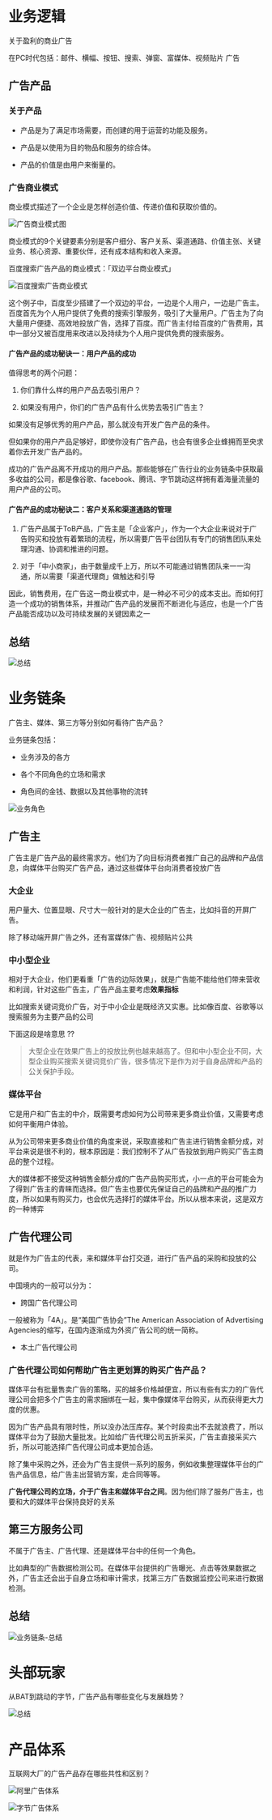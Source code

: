 # 业务逻辑

关于盈利的商业广告

在PC时代包括：邮件、横幅、按钮、搜索、弹窗、富媒体、视频贴片 广告

## 广告产品

### 关于产品

- 产品是为了满足市场需要，而创建的用于运营的功能及服务。

- 产品是以使用为目的物品和服务的综合体。

- 产品的价值是由用户来衡量的。

### 广告商业模式

商业模式描述了一个企业是怎样创造价值、传递价值和获取价值的。

![广告商业模式图](./imgs/广告商业模式图.webp)

商业模式的9个关键要素分别是客户细分、客户关系、渠道通路、价值主张、关键业务、核心资源、重要伙伴，还有成本结构和收入来源。

百度搜索广告产品的商业模式：「双边平台商业模式」

![百度搜索广告商业模式](./imgs/百度搜索广告产品.webp)

这个例子中，百度至少搭建了一个双边的平台，一边是个人用户，一边是广告主。百度首先为个人用户提供了免费的搜索引擎服务，吸引了大量用户。广告主为了向大量用户便捷、高效地投放广告，选择了百度。而广告主付给百度的广告费用，其中一部分又被百度用来改进以及持续为个人用户提供免费的搜索服务。

#### 广告产品的成功秘诀一：用户产品的成功

值得思考的两个问题：

1. 你们靠什么样的用户产品去吸引用户？

2. 如果没有用户，你们的广告产品有什么优势去吸引广告主？

如果没有足够优秀的用户产品，那么就没有开发广告产品的条件。

但如果你的用户产品足够好，即使你没有广告产品，也会有很多企业蜂拥而至央求着你去开发广告产品的。

成功的广告产品离不开成功的用户产品。那些能够在广告行业的业务链条中获取最多收益的公司，都是像谷歌、facebook、腾讯、字节跳动这样拥有着海量流量的用户产品的公司。

#### 广告产品的成功秘诀二：客户关系和渠道通路的管理

1. 广告产品属于ToB产品，广告主是「企业客户」，作为一个大企业来说对于广告购买和投放有着繁琐的流程，所以需要广告平台团队有专门的销售团队来处理沟通、协调和推进的问题。

2. 对于「中小商家」，由于数量成千上万，所以不可能通过销售团队来一一沟通，所以需要「渠道代理商」做触达和引导

因此，销售费用，在广告这一商业模式中，是一种必不可少的成本支出。而如何打造一个成功的销售体系，并推动广告产品的发展而不断进化与适应，也是一个广告产品能否成功以及可持续发展的关键因素之一

## 总结

![总结](./imgs/业务逻辑-总结.webp)


# 业务链条

广告主、媒体、第三方等分别如何看待广告产品？

业务链条包括：

- 业务涉及的各方

- 各个不同角色的立场和需求

- 角色间的金钱、数据以及其他事物的流转

![业务角色](./imgs/业务角色.webp)

## 广告主

广告主是广告产品的最终需求方。他们为了向目标消费者推广自己的品牌和产品信息，向媒体平台购买广告产品，通过这些媒体平台向消费者投放广告

### 大企业

用户量大、位置显眼、尺寸大一般针对的是大企业的广告主，比如抖音的开屏广告。

除了移动端开屏广告之外，还有富媒体广告、视频贴片公共

### 中小型企业

相对于大企业，他们更看重「广告的边际效果」，就是广告能不能给他们带来营收和利润，针对这些广告主，广告产品主要考虑**效果指标**

比如搜索关键词竞价广告，对于中小企业是既经济又实惠。比如像百度、谷歌等以搜索服务为主要产品的公司

下面这段是啥意思 ??
> 大型企业在效果广告上的投放比例也越来越高了。但和中小型企业不同，大型企业购买搜索关键词竞价广告，很多情况下是作为对于自身品牌和产品的公关保护手段。

### 媒体平台

它是用户和广告主的中介，既需要考虑如何为公司带来更多商业价值，又需要考虑如何平衡用户体验。

从为公司带来更多商业价值的角度来说，采取直接和广告主进行销售金额分成，对平台来说是很不利的，根本原因是：我们控制不了从广告投放到用户购买广告主商品的整个过程。

大的媒体都不接受这种销售金额分成的广告产品购买形式，小一点的平台可能会为了得到广告主的青睐而选择。但广告主也要优先保证自己的品牌和产品的推广力度，所以如果有购买力，也会优先选择打的媒体平台。所以从根本来说，这是双方的一种博弈

## 广告代理公司

就是作为广告主的代表，来和媒体平台打交道，进行广告产品的采购和投放的公司。

中国境内的一般可以分为：

- 跨国广告代理公司

一般被称为「4A」。是“美国广告协会”The American Association of Advertising Agencies的缩写，在国内逐渐成为外资广告公司的统一简称。

- 本土广告代理公司

### 广告代理公司如何帮助广告主更划算的购买广告产品？

媒体平台有批量售卖广告的策略，买的越多价格越便宜，所以有些有实力的广告代理公司会把多个广告主的需求捆绑在一起，集中像媒体平台购买，从而获得更大力度的优惠。

因为广告产品具有限时性，所以没办法压库存。某个时段卖出不去就浪费了，所以媒体平台为了鼓励大量批发。比如给广告代理公司五折采买，广告主直接采买六折，所以可能选择广告代理公司成本更加合适。

除了集中采购之外，还会为广告主提供一系列的服务，例如收集整理媒体平台的广告产品信息，给广告主出营销方案，走合同等等。

**广告代理公司的立场，介于广告主和媒体平台之间**。因为他们除了服务广告主，也要和大的媒体平台保持良好的关系

## 第三方服务公司

不属于广告主、广告代理、还是媒体平台中的任何一个角色。

比如典型的广告数据检测公司。在媒体平台提供的广告曝光、点击等效果数据之外，广告主还会出于自身立场和审计需求，找第三方广告数据监控公司来进行数据检测。

## 总结

![业务链条-总结](./imgs/业务链条.webp)


# 头部玩家

从BAT到跳动的字节，广告产品有哪些变化与发展趋势？

![总结](./imgs/头部玩家总结.webp)

# 产品体系

互联网大厂的广告产品存在哪些共性和区别？

![阿里广告体系](./imgs/阿里妈妈广告体系.webp)

![字节广告体系](./imgs/字节广告体系.webp)